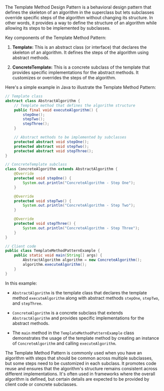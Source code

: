 The Template Method Design Pattern is a behavioral design pattern that defines the skeleton of an algorithm in the superclass but lets subclasses override specific steps of the algorithm without changing its structure. In other words, it provides a way to define the structure of an algorithm while allowing its steps to be implemented by subclasses.

Key components of the Template Method Pattern:

1. **Template:** This is an abstract class (or interface) that declares the skeleton of an algorithm. It defines the steps of the algorithm using abstract methods.

2. **ConcreteTemplate:** This is a concrete subclass of the template that provides specific implementations for the abstract methods. It customizes or overrides the steps of the algorithm.

Here's a simple example in Java to illustrate the Template Method Pattern:

```java
// Template class
abstract class AbstractAlgorithm {
    // Template method that defines the algorithm structure
    public final void executeAlgorithm() {
        stepOne();
        stepTwo();
        stepThree();
    }

    // Abstract methods to be implemented by subclasses
    protected abstract void stepOne();
    protected abstract void stepTwo();
    protected abstract void stepThree();
}

// ConcreteTemplate subclass
class ConcreteAlgorithm extends AbstractAlgorithm {
    @Override
    protected void stepOne() {
        System.out.println("ConcreteAlgorithm - Step One");
    }

    @Override
    protected void stepTwo() {
        System.out.println("ConcreteAlgorithm - Step Two");
    }

    @Override
    protected void stepThree() {
        System.out.println("ConcreteAlgorithm - Step Three");
    }
}

// Client code
public class TemplateMethodPatternExample {
    public static void main(String[] args) {
        AbstractAlgorithm algorithm = new ConcreteAlgorithm();
        algorithm.executeAlgorithm();
    }
}
```

In this example:

- `AbstractAlgorithm` is the template class that declares the template method `executeAlgorithm` along with abstract methods `stepOne`, `stepTwo`, and `stepThree`.

- `ConcreteAlgorithm` is a concrete subclass that extends `AbstractAlgorithm` and provides specific implementations for the abstract methods.

- The `main` method in the `TemplateMethodPatternExample` class demonstrates the usage of the template method by creating an instance of `ConcreteAlgorithm` and calling `executeAlgorithm`.

The Template Method Pattern is commonly used when you have an algorithm with steps that should be common across multiple subclasses, but some steps need to be customized in each subclass. It promotes code reuse and ensures that the algorithm's structure remains consistent across different implementations. It's often used in frameworks where the overall algorithm is defined, but certain details are expected to be provided by client code or concrete subclasses.